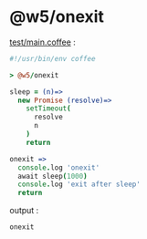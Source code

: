 [‼️]: ✏️README.mdt

# @w5/onexit

[test/main.coffee](./test/main.coffee) :

```coffee
#!/usr/bin/env coffee

> @w5/onexit

sleep = (n)=>
  new Promise (resolve)=>
    setTimeout(
      resolve
      n
    )
    return

onexit =>
  console.log 'onexit'
  await sleep(1000)
  console.log 'exit after sleep'
  return
```

output :

```
onexit
```
